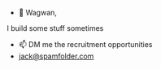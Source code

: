 - 👋 Wagwan,

I build some stuff sometimes

- 📫 DM me the recruitment opportunities
- jack@spamfolder.com

<!---
mrsaxby/mrsaxby is a ✨ special ✨ repository because its `README.md` (this file) appears on your GitHub profile.
You can click the Preview link to take a look at your changes.
--->
